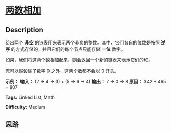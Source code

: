 # [两数相加][title]

## Description

给出两个  **非空** 的链表用来表示两个非负的整数。其中，它们各自的位数是按照  **逆序**  的方式存储的，并且它们的每个节点只能存储
**一位**  数字。

如果，我们将这两个数相加起来，则会返回一个新的链表来表示它们的和。

您可以假设除了数字 0 之外，这两个数都不会以 0 开头。

**示例：**
            **输入：** (2 -> 4 -> 3) + (5 -> 6 -> 4)    **输出：** 7 -> 0 -> 8    **原因：** 342 + 465 = 807    


**Tags:** Linked List, Math

**Difficulty:** Medium

## 思路

[title]: https://leetcode-cn.com/problems/add-two-numbers
